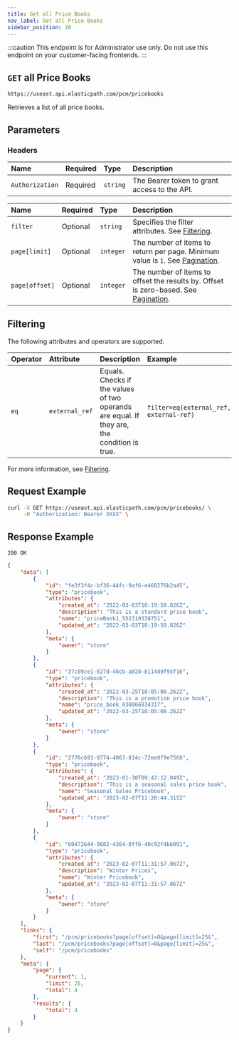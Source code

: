 ```yaml
---
title: Get all Price Books
nav_label: Get all Price Books
sidebar_position: 20
---
```


:::caution
This endpoint is for Administrator use only. Do not use this endpoint on your customer-facing frontends.
:::

## `GET` all Price Books

```http
https://useast.api.elasticpath.com/pcm/pricebooks
```

Retrieves a list of all price books. 

## Parameters

### Headers

| Name | Required | Type | Description |
| :--- | :--- | :--- | :--- |
| `Authorization` | Required | `string` | The Bearer token to grant access to the API. |

| Name | Required | Type | Description |
| :--- | :--- | :--- | :--- |
| `filter`| Optional | `string` | Specifies the filter attributes. See [Filtering](#filtering). |
| `page[limit]` | Optional | `integer` | The number of items to return per page. Minimum value is `1`. See [Pagination](/docs/api-overview/pagination). |
| `page[offset]` | Optional | `integer` | The number of items to offset the results by. Offset is zero-based. See [Pagination](/docs/api-overview/pagination). |

## Filtering

The following attributes and operators are supported.

| Operator | Attribute       | Description | Example                                     |
| :--- |:----------------| :--- |:--------------------------------------------|
| `eq` | `external_ref`  | Equals. Checks if the values of two operands are equal. If they are, the condition is true. | `filter=eq(external_ref,some-external-ref)` |

For more information, see [Filtering](/docs/api-overview/filtering).

## Request Example

```bash
curl -X GET https://useast.api.elasticpath.com/pcm/pricebooks/ \
     -H "Authorization: Bearer XXXX" \
```

## Response Example

`200 OK`

```json
{
    "data": [
        {
            "id": "fe3f3f4c-bf36-44fc-9af6-e460276b2a45",
            "type": "pricebook",
            "attributes": {
                "created_at": "2022-03-03T10:19:59.826Z",
                "description": "This is a standard price book",
                "name": "priceBook1_552319338751",
                "updated_at": "2022-03-03T10:19:59.826Z"
            },
            "meta": {
                "owner": "store"
            }
        },
        {
            "id": "37c89ce1-027d-48cb-a028-8114d9f95f16",
            "type": "pricebook",
            "attributes": {
                "created_at": "2022-03-25T18:05:08.262Z",
                "description": "This is a promotion price book",
                "name": "price_book_038866834317",
                "updated_at": "2022-03-25T18:05:08.262Z"
            },
            "meta": {
                "owner": "store"
            }
        },
        {
            "id": "2776c693-9774-4067-814c-72ee0f9e7568",
            "type": "pricebook",
            "attributes": {
                "created_at": "2023-01-30T09:43:12.049Z",
                "description": "This is a seasonal sales price book",
                "name": "Seasonal Sales Pricebook",
                "updated_at": "2023-02-07T11:20:44.315Z"
            },
            "meta": {
                "owner": "store"
            }
        },
        {
            "id": "60472644-9682-4364-8ff6-40c92f4bb091",
            "type": "pricebook",
            "attributes": {
                "created_at": "2023-02-07T11:31:57.067Z",
                "description": "Winter Prices",
                "name": "Winter Pricebook",
                "updated_at": "2023-02-07T11:31:57.067Z"
            },
            "meta": {
                "owner": "store"
            }
        }
    ],
    "links": {
        "first": "/pcm/pricebooks?page[offset]=0&page[limit]=25&",
        "last": "/pcm/pricebooks?page[offset]=0&page[limit]=25&",
        "self": "/pcm/pricebooks"
    },
    "meta": {
        "page": {
            "current": 1,
            "limit": 25,
            "total": 4
        },
        "results": {
            "total": 4
        }
    }
}
```
